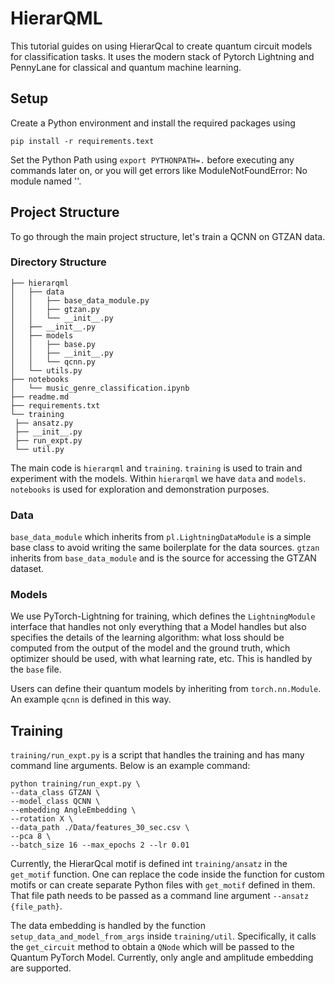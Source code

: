 # HierarQML

This tutorial guides on using HierarQcal to create quantum circuit models for classification tasks. It uses the modern stack of Pytorch Lightning and PennyLane for classical and quantum machine learning.

## Setup

Create a Python environment and install the required packages using

```
pip install -r requirements.text
```

Set the Python Path using `export PYTHONPATH=.` before executing any commands later on, or you will get errors like ModuleNotFoundError: No module named ''.

## Project Structure

To go through the main project structure, let's train a QCNN on GTZAN data.

### Directory Structure

```
├── hierarqml
│   ├── data
│   │   ├── base_data_module.py
│   │   ├── gtzan.py
│   │   └── __init__.py
│   ├── __init__.py
│   ├── models
│   │   ├── base.py
│   │   ├── __init__.py
│   │   └── qcnn.py
│   └── utils.py
├── notebooks
│   └── music_genre_classification.ipynb
├── readme.md
├── requirements.txt
└── training
 ├── ansatz.py
 ├── __init__.py
 ├── run_expt.py
 └── util.py
```

The main code is `hierarqml` and `training`. `training` is used to train and experiment with the models. Within `hierarqml` we have `data` and `models`. `notebooks` is used for exploration and demonstration purposes.

### Data

`base_data_module` which inherits from `pl.LightningDataModule` is a simple base class to avoid writing the same boilerplate for the data sources. `gtzan` inherits from `base_data_module` and is the source for accessing the GTZAN dataset.

### Models

We use PyTorch-Lightning for training, which defines the `LightningModule` interface that handles not only everything that a Model handles but also specifies the details of the learning algorithm: what loss should be computed from the output of the model and the ground truth, which optimizer should be used, with what learning rate, etc. This is handled by the `base` file.

Users can define their quantum models by inheriting from `torch.nn.Module`. An example `qcnn` is defined in this way.

## Training

`training/run_expt.py` is a script that handles the training and has many command line arguments. Below is an example command:

```
python training/run_expt.py \
--data_class GTZAN \
--model_class QCNN \
--embedding AngleEmbedding \
--rotation X \
--data_path ./Data/features_30_sec.csv \
--pca 8 \
--batch_size 16 --max_epochs 2 --lr 0.01
```

Currently, the HierarQcal motif is defined int `training/ansatz` in the `get_motif` function. One can replace the code inside the function for custom motifs or can create separate Python files with `get_motif` defined in them. That file path needs to be passed as a command line argument `--ansatz {file_path}`.

The data embedding is handled by the function `setup_data_and_model_from_args` inside `training/util`. Specifically, it calls the `get_circuit` method to obtain a `QNode` which will be passed to the Quantum PyTorch Model. Currently, only angle and amplitude embedding are supported.
